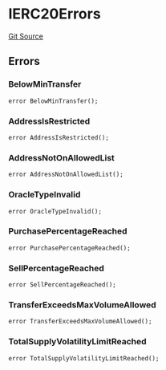 # IERC20Errors
[Git Source](https://github.com/thrackle-io/rules-protocol/blob/a2d57139b7236b5b0e9a0727e55f81e5332cd216/src/interfaces/IErrors.sol)


## Errors
### BelowMinTransfer

```solidity
error BelowMinTransfer();
```

### AddressIsRestricted

```solidity
error AddressIsRestricted();
```

### AddressNotOnAllowedList

```solidity
error AddressNotOnAllowedList();
```

### OracleTypeInvalid

```solidity
error OracleTypeInvalid();
```

### PurchasePercentageReached

```solidity
error PurchasePercentageReached();
```

### SellPercentageReached

```solidity
error SellPercentageReached();
```

### TransferExceedsMaxVolumeAllowed

```solidity
error TransferExceedsMaxVolumeAllowed();
```

### TotalSupplyVolatilityLimitReached

```solidity
error TotalSupplyVolatilityLimitReached();
```

